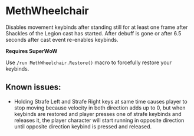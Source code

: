 # MethWheelchair

Disables movement keybinds after standing still for at least one frame after Shackles of the Legion cast has started. After debuff is gone or after 6.5 seconds after cast event re-enables keybinds. 


**Requires SuperWoW**


Use ``/run MethWheelchair.Restore()`` macro to forcefully restore your keybinds.


## Known issues:

- Holding Strafe Left and Strafe Right keys at same time causes player to stop moving because velocity in both direction adds up to 0, but when keybinds are restored and player presses one of strafe keybinds and releases it, the player character will start running in opposite direction until opposite direction keybind is pressed and released. 
